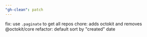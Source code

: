```yaml
---
"gh-clean": patch
---
```


fix: use `.paginate` to get all repos
chore: adds octokit and removes @octokit/core
refactor: default sort by "created" date
